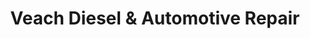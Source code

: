 ---
title: "Veach Diesel & Automotive Repair"
url: /bellevue/veach-diesel-and-automotive-repair/
shop: car repair
---
